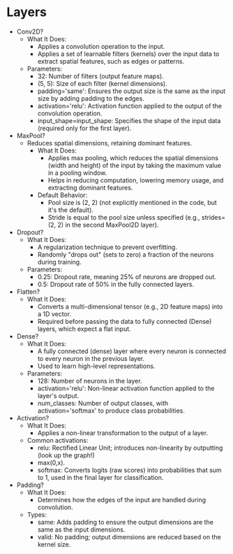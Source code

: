 # Layers

- Conv2D?
  - What It Does:
    - Applies a convolution operation to the input.
    - Applies a set of learnable filters (kernels) over the input data to extract spatial features, such as edges or patterns.
  - Parameters:
    - 32: Number of filters (output feature maps).
    - (5, 5): Size of each filter (kernel dimensions).
    - padding='same': Ensures the output size is the same as the input size by adding padding to the edges.
    - activation='relu': Activation function applied to the output of the convolution operation.
    - input_shape=input_shape: Specifies the shape of the input data (required only for the first layer).
- MaxPool?
  - Reduces spatial dimensions, retaining dominant features.
    - What It Does:
        - Applies max pooling, which reduces the spatial dimensions (width and height) of the input by taking the maximum value in a pooling window.
        - Helps in reducing computation, lowering memory usage, and extracting dominant features.
    - Default Behavior:
      - Pool size is (2, 2) (not explicitly mentioned in the code, but it's the default).
      - Stride is equal to the pool size unless specified (e.g., strides=(2, 2) in the second MaxPool2D layer).
- Dropout?
  - What It Does:
    - A regularization technique to prevent overfitting.
    - Randomly "drops out" (sets to zero) a fraction of the neurons during training.
  - Parameters:
    - 0.25: Dropout rate, meaning 25% of neurons are dropped out.
    - 0.5: Dropout rate of 50% in the fully connected layers.
- Flatten?
  - What It Does:
    - Converts a multi-dimensional tensor (e.g., 2D feature maps) into a 1D vector.
    - Required before passing the data to fully connected (Dense) layers, which expect a flat input.
- Dense?
  - What It Does:
    - A fully connected (dense) layer where every neuron is connected to every neuron in the previous layer.
    - Used to learn high-level representations.
  - Parameters:
    - 128: Number of neurons in the layer.
    - activation='relu': Non-linear activation function applied to the layer's output.
    - num_classes: Number of output classes, with activation='softmax' to produce class probabilities.
- Activation?
  - What It Does:
    - Applies a non-linear transformation to the output of a layer.
  - Common activations:
    - relu: Rectified Linear Unit; introduces non-linearity by outputting (look up the graph!)
    - max(0,x).
    - softmax: Converts logits (raw scores) into probabilities that sum to 1, used in the final layer for classification.
- Padding?
  - What It Does:
    - Determines how the edges of the input are handled during convolution.
  - Types:
    - same: Adds padding to ensure the output dimensions are the same as the input dimensions.
    - valid: No padding; output dimensions are reduced based on the kernel size.